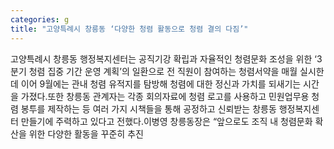 ```yaml
---
categories: g
title: "고양특례시 창릉동 ‘다양한 청렴 활동으로 청렴 결의 다짐’"
---
```

고양특례시 창릉동 행정복지센터는 공직기강 확립과 자율적인 청렴문화 조성을 위한 ‘3분기 청렴 집중 기간 운영 계획’의 일환으로 전 직원이 참여하는 청렴서약을 매월 실시한데 이어 9월에는 관내 청렴 유적지를 탐방해 청렴에 대한 정신과 가치를 되새기는 시간을 가졌다.또한 창릉동 관계자는 각종 회의자료에 청렴 로고를 사용하고 민원업무용 청렴 봉투를 제작하는 등 여러 가지 시책들을 통해 공정하고 신뢰받는 창릉동 행정복지센터 만들기에 주력하고 있다고 전했다.이병영 창릉동장은 “앞으로도 조직 내 청렴문화 확산을 위한 다양한 활동을 꾸준히 추진